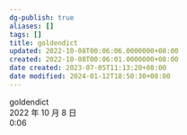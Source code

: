 ```yaml
---
dg-publish: true
aliases: []
tags: []
title: goldendict
updated: 2022-10-08T00:06:06.0000000+08:00
created: 2022-10-08T00:06:01.0000000+08:00
date created: 2023-07-05T11:13:20+08:00
date modified: 2024-01-12T18:50:30+08:00
---
```


goldendict  
2022 年 10 月 8 日  
0:06
